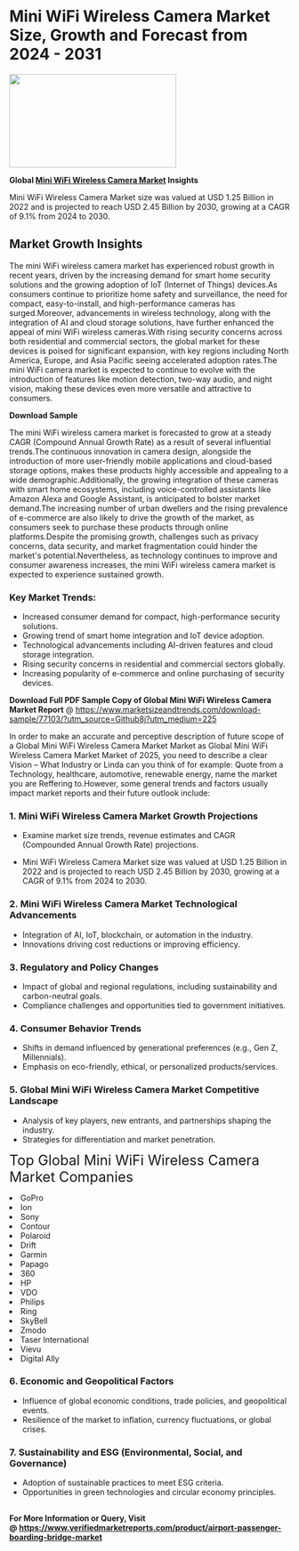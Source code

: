 <H1>Mini WiFi Wireless Camera Market Size, Growth and Forecast from 2024 - 2031</H1><img class="aligncenter size-medium wp-image-584254" src="https://thirdeyenews.in/wp-content/uploads/2024/09/Global-Market-Research-300x168.jpeg" alt="" width="300" height="168" /><p><strong>Global&nbsp;<a href="https://www.marketsizeandtrends.com/download-sample/77103/?utm_source=Github8j?utm_medium=225">Mini WiFi Wireless Camera Market</a> Insights</strong></p><p>Mini WiFi Wireless Camera Market size was valued at USD 1.25 Billion in 2022 and is projected to reach USD 2.45 Billion by 2030, growing at a CAGR of 9.1% from 2024 to 2030.</p><p><h2>Market Growth Insights</h2> <p>The mini WiFi wireless camera market has experienced robust growth in recent years, driven by the increasing demand for smart home security solutions and the growing adoption of IoT (Internet of Things) devices.As consumers continue to prioritize home safety and surveillance, the need for compact, easy-to-install, and high-performance cameras has surged.Moreover, advancements in wireless technology, along with the integration of AI and cloud storage solutions, have further enhanced the appeal of mini WiFi wireless cameras.With rising security concerns across both residential and commercial sectors, the global market for these devices is poised for significant expansion, with key regions including North America, Europe, and Asia Pacific seeing accelerated adoption rates.The mini WiFi camera market is expected to continue to evolve with the introduction of features like motion detection, two-way audio, and night vision, making these devices even more versatile and attractive to consumers.</p> <p><strong>Download Sample</strong></p> <p>The mini WiFi wireless camera market is forecasted to grow at a steady CAGR (Compound Annual Growth Rate) as a result of several influential trends.The continuous innovation in camera design, alongside the introduction of more user-friendly mobile applications and cloud-based storage options, makes these products highly accessible and appealing to a wide demographic.Additionally, the growing integration of these cameras with smart home ecosystems, including voice-controlled assistants like Amazon Alexa and Google Assistant, is anticipated to bolster market demand.The increasing number of urban dwellers and the rising prevalence of e-commerce are also likely to drive the growth of the market, as consumers seek to purchase these products through online platforms.Despite the promising growth, challenges such as privacy concerns, data security, and market fragmentation could hinder the market's potential.Nevertheless, as technology continues to improve and consumer awareness increases, the mini WiFi wireless camera market is expected to experience sustained growth.<h3>Key Market Trends:</h3> <ul> <li>Increased consumer demand for compact, high-performance security solutions.</li> <li>Growing trend of smart home integration and IoT device adoption.</li> <li>Technological advancements including AI-driven features and cloud storage integration.</li> <li>Rising security concerns in residential and commercial sectors globally.</li> <li>Increasing popularity of e-commerce and online purchasing of security devices.</li> </ul> <p><span class=""><strong>Download Full PDF Sample Copy of Global Mini WiFi Wireless Camera Market Report</strong> @ <a href="https://www.marketsizeandtrends.com/download-sample/77103/?utm_source=Github8j?utm_medium=225" target="_blank">https://www.marketsizeandtrends.com/download-sample/77103/?utm_source=Github8j?utm_medium=225</a></span></p><p>In order to make an accurate and perceptive description of future scope of a Global&nbsp;Mini WiFi Wireless Camera Market Market as Global&nbsp;Mini WiFi Wireless Camera Market Market of 2025, you need to describe a clear Vision &ndash; What Industry or Linda can you think of for example: Quote from a Technology, healthcare, automotive, renewable energy, name the market you are Reffering to.However, some general trends and factors usually impact market reports and their future outlook include:</p><h3>1.&nbsp;<strong>Mini WiFi Wireless Camera Market Growth Projections</strong></h3><ul><li>Examine market size trends, revenue estimates and CAGR (Compounded Annual Growth Rate) projections.</li><li><p>Mini WiFi Wireless Camera Market size was valued at USD 1.25 Billion in 2022 and is projected to reach USD 2.45 Billion by 2030, growing at a CAGR of 9.1% from 2024 to 2030.</p></li></ul><h3>2.&nbsp;<strong>Mini WiFi Wireless Camera Market Technological Advancements</strong></h3><ul><li>Integration of AI, IoT, blockchain, or automation in the industry.</li><li>Innovations driving cost reductions or improving efficiency.</li></ul><h3>3.&nbsp;<strong>Regulatory and Policy Changes</strong></h3><ul><li>Impact of global and regional regulations, including sustainability and carbon-neutral goals.</li><li>Compliance challenges and opportunities tied to government initiatives.</li></ul><h3>4.&nbsp;<strong>Consumer Behavior Trends</strong></h3><ul><li>Shifts in demand influenced by generational preferences (e.g., Gen Z, Millennials).</li><li>Emphasis on eco-friendly, ethical, or personalized products/services.</li></ul><h3>5.&nbsp;<strong>Global Mini WiFi Wireless Camera Market Competitive Landscape</strong></h3><ul><li>Analysis of key players, new entrants, and partnerships shaping the industry.</li><li>Strategies for differentiation and market penetration.</li></ul><p data-pm-slice="1 1 []"><span style="color: inherit; font-family: inherit; font-size: 25px;">Top Global Mini WiFi Wireless Camera Market Companies</span></p><div class="" data-test-id=""><p><li>GoPro</li><li> Ion</li><li> Sony</li><li> Contour</li><li> Polaroid</li><li> Drift</li><li> Garmin</li><li> Papago</li><li> 360</li><li> HP</li><li> VDO</li><li> Philips</li><li> Ring</li><li> SkyBell</li><li> Zmodo</li><li> Taser International</li><li> Vievu</li><li> Digital Ally</li></p></div><h3>6.&nbsp;<strong>Economic and Geopolitical Factors</strong></h3><ul><li>Influence of global economic conditions, trade policies, and geopolitical events.</li><li>Resilience of the market to inflation, currency fluctuations, or global crises.</li></ul><h3>7.&nbsp;<strong>Sustainability and ESG (Environmental, Social, and Governance)</strong></h3><ul><li>Adoption of sustainable practices to meet ESG criteria.</li><li>Opportunities in green technologies and circular economy principles.</li></ul><h2><strong style="font-size: 14px;">For More Information or Query, Visit @&nbsp;</strong><a style="background-color: #ffffff; font-size: 14px;" href="https://www.marketsizeandtrends.com/report/mini-wifi-wireless-camera-market/" target="_blank">https://www.verifiedmarketreports.com/product/airport-passenger-boarding-bridge-market</a></h2>
